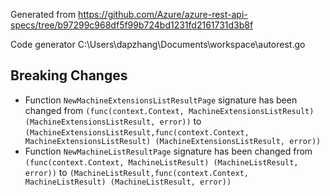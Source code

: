 
Generated from https://github.com/Azure/azure-rest-api-specs/tree/b97299c968df5f99b724bd1231fd2161731d3b8f

Code generator C:\Users\dapzhang\Documents\workspace\autorest.go

## Breaking Changes

- Function `NewMachineExtensionsListResultPage` signature has been changed from `(func(context.Context, MachineExtensionsListResult) (MachineExtensionsListResult, error))` to `(MachineExtensionsListResult,func(context.Context, MachineExtensionsListResult) (MachineExtensionsListResult, error))`
- Function `NewMachineListResultPage` signature has been changed from `(func(context.Context, MachineListResult) (MachineListResult, error))` to `(MachineListResult,func(context.Context, MachineListResult) (MachineListResult, error))`

